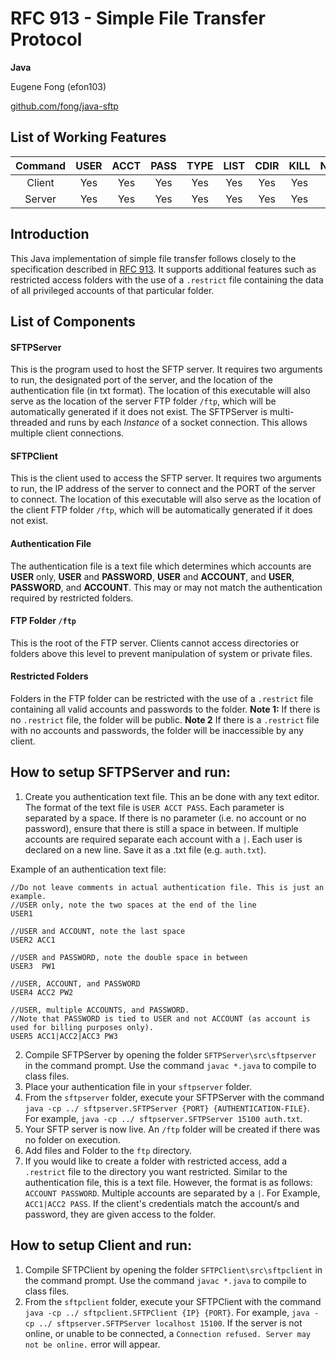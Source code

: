 # RFC 913 - Simple File Transfer Protocol
 **Java**
 
 Eugene Fong (efon103)
 
 [github.com/fong/java-sftp](https://github.com/fong/java-sftp)

## List of Working Features
 |Command|USER|ACCT|PASS|TYPE|LIST|CDIR|KILL|NAME|DONE|RETR|STOR|
 |:-----:|:--:|:--:|:--:|:--:|:--:|:--:|:--:|:--:|:--:|:--:|:--:|
 |Client |Yes |Yes |Yes |Yes |Yes |Yes |Yes |Yes |Yes |Yes |Yes |
 |Server |Yes |Yes |Yes |Yes |Yes |Yes |Yes |Yes |Yes |Yes |Yes |
 
## Introduction

This Java implementation of simple file transfer follows closely to the specification described in [RFC 913](https://tools.ietf.org/html/rfc913). It supports additional features such as restricted access folders with the use of a ```.restrict``` file containing the data of all privileged accounts of that particular folder.

## List of Components

#### SFTPServer
This is the program used to host the SFTP server. It requires two arguments to run, the designated port of the server, and the location of the authentication file (in txt format). The location of this executable will also serve as the location of the server FTP folder ```/ftp```, which will be automatically generated if it does not exist. The SFTPServer is multi-threaded and runs by each *Instance* of a socket connection. This allows multiple client connections.

#### SFTPClient
This is the client used to access the SFTP server. It requires two arguments to run, the IP address of the server to connect and the PORT of the server to connect.  The location of this executable will also serve as the location of the client FTP folder ```/ftp```, which will be automatically generated if it does not exist.

#### Authentication File
The authentication file is a text file which determines which accounts are **USER** only, **USER** and **PASSWORD**, **USER** and **ACCOUNT**, and **USER**, **PASSWORD**, and **ACCOUNT**. This may or may not match the authentication required by restricted folders.

#### FTP Folder ```/ftp```
This is the root of the FTP server. Clients cannot access directories or folders above this level to prevent manipulation of system or private files.

#### Restricted Folders
Folders in the FTP folder can be restricted with the use of a ```.restrict``` file containing all valid accounts and passwords to the folder. **Note 1:** If there is no ```.restrict``` file, the folder will be public. **Note 2** If there is a ```.restrict``` file with no accounts and passwords, the folder will be inaccessible by any client.

## How to setup SFTPServer and run:
1. Create you authentication text file. This an be done with any text editor. The format of the text file is ```USER ACCT PASS```. Each parameter is separated by a space. If there is no parameter (i.e. no account or no password), ensure that there is still a space in between. If multiple accounts are required separate each account with a ```|```. Each user is declared on a new line. Save it as a .txt file (e.g. ```auth.txt```).

Example of an authentication text file:
``` 
//Do not leave comments in actual authentication file. This is just an example.
//USER only, note the two spaces at the end of the line 
USER1  

//USER and ACCOUNT, note the last space
USER2 ACC1 

//USER and PASSWORD, note the double space in between
USER3  PW1

//USER, ACCOUNT, and PASSWORD
USER4 ACC2 PW2

//USER, multiple ACCOUNTS, and PASSWORD.
//Note that PASSWORD is tied to USER and not ACCOUNT (as account is used for billing purposes only).
USER5 ACC1|ACC2|ACC3 PW3
```

2. Compile SFTPServer by opening the folder ```SFTPServer\src\sftpserver``` in the command prompt. Use the command ```javac *.java``` to compile to class files.
3. Place your authentication file in your ```sftpserver``` folder.
4. From the ```sftpserver``` folder, execute your SFTPServer with the command ```java -cp ../ sftpserver.SFTPServer {PORT} {AUTHENTICATION-FILE}```. For example, ```java -cp ../ sftpserver.SFTPServer 15100 auth.txt```.
5. Your SFTP server is now live. An ```/ftp``` folder will be created if there was no folder on execution.
6. Add files and Folder to the ```ftp``` directory.
7. If you would like to create a folder with restricted access, add a ```.restrict``` file to the directory you want restricted. Similar to the authentication file, this is a text file. However, the format is as follows: ```ACCOUNT PASSWORD```. Multiple accounts are separated by a ```|```. For Example, ```ACC1|ACC2 PASS```. If the client's credentials match the account/s and password, they are given access to the folder.

## How to setup Client and run:
1. Compile SFTPClient by opening the folder ```SFTPClient\src\sftpclient``` in the command prompt. Use the command ```javac *.java``` to compile to class files.
2. From the ```sftpclient``` folder, execute your SFTPClient with the command ```java -cp ../ sftpclient.SFTPClient {IP} {PORT}```. For example, ```java -cp ../ sftpserver.SFTPServer localhost 15100```. If the server is not online, or unable to be connected, a ```Connection refused. Server may not be online.``` error will appear.